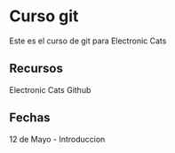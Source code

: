 # Curso git

Este es el curso de git para Electronic Cats

## Recursos
 Electronic Cats Github

## Fechas
  12 de Mayo - Introduccion
